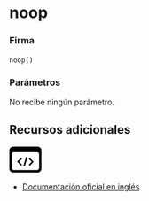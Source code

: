 # noop

### Firma

`noop()`

### Parámetros

No recibe ningún parámetro.

## Recursos adicionales

<a target="_blank" href="https://github.com/ReactiveX/rxjs/blob/6.5.5/src/internal/util/noop.ts#L1-L2">
<img src="assets/icons/source-code.png" alt="Source code">
</a>
</div>

- <a target="_blank" href="https://rxjs.dev/api/index/function/noop">Documentación oficial en inglés</a>
